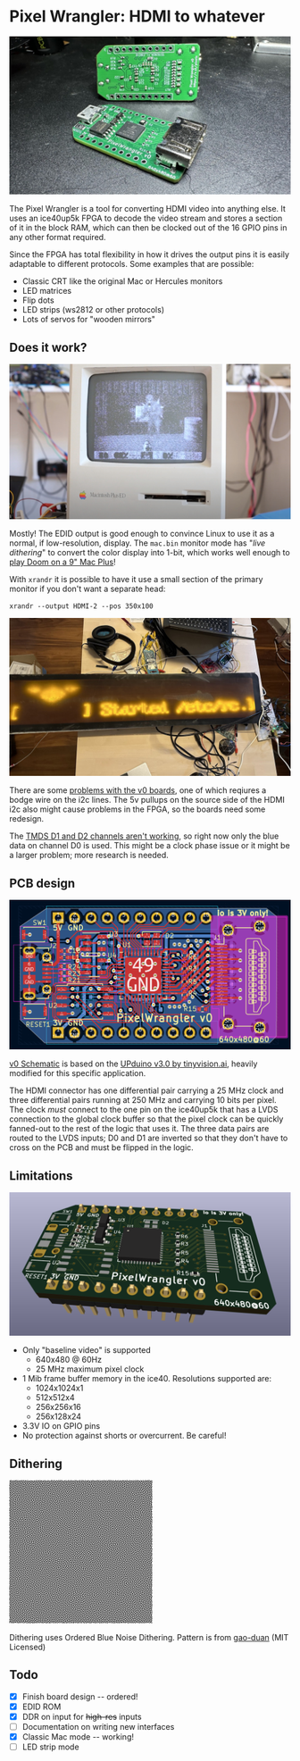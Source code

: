 # Pixel Wrangler: HDMI to whatever

![Two assembled v0 pixel wrangler boards](images/pcb-v0.jpg)

The Pixel Wrangler is a tool for converting HDMI video into anything else.
It uses an ice40up5k FPGA to decode the video stream and stores a section
of it in the block RAM, which can then be clocked out of the 16 GPIO pins
in any other format required.

Since the FPGA has total flexibility in how it drives the output pins
it is easily adaptable to different protocols.  Some examples that are possible:

* Classic CRT like the original Mac or Hercules monitors
* LED matrices
* Flip dots
* LED strips (ws2812 or other protocols)
* Lots of servos for "wooden mirrors"

## Does it work?

![Mac Plus "running" Doom](images/macplus-doom.jpg)

Mostly! The EDID output is good enough to convince Linux to use it as
a normal, if low-resolution, display.  The `mac.bin` monitor mode has
"*live dithering*" to convert the color display into 1-bit, which
works well enough to [play Doom on a 9" Mac Plus](https://www.youtube.com/watch?v=UI3e4YboR_g)!

With `xrandr` it is possible to
have it use a small section of the primary monitor if you don't want a
separate head:

```
xrandr --output HDMI-2 --pos 350x100
```

![LED sign from a train with the Raspberry Pi boot image](images/led-sign.jpg)

There are some [problems with the v0 boards](https://github.com/osresearch/pixel-wrangler/issues/22),
one of which reqiures a bodge wire on the i2c lines.  The 5v pullups on
the source side of the HDMI i2c also might cause problems in the FPGA,
so the boards need some redesign.

The [TMDS D1 and D2 channels aren't working](https://github.com/osresearch/pixel-wrangler/issues/23),
so right now only the blue data on channel D0 is used.
This might be a clock phase issue or it might be a larger problem;
more research is needed.


## PCB design

![Early PCB layout with air wires](images/pcb.png)

[v0 Schematic](pcb/wrangler_v0.pdf) is based on the [UPduino v3.0 by tinyvision.ai](https://www.tindie.com/products/tinyvision_ai/upduino-v31-low-cost-lattice-ice40-fpga-board/),
heavily modified for this specific application.

The HDMI connector has one differential pair carrying a 25 MHz clock and three differential
pairs running at 250 MHz and carrying 10 bits per pixel.  The clock *must* connect
to the one pin on the ice40up5k that has a LVDS connection to the global clock buffer
so that the pixel clock can be quickly fanned-out to the rest of the logic that uses it.
The three data pairs are routed to the LVDS inputs; D0 and D1 are inverted so that they
don't have to cross on the PCB and must be flipped in the logic.

## Limitations

![Rendering of the pre-production beta board](images/pcb-3d.png)

* Only "baseline video" is supported
  * 640x480 @ 60Hz
  * 25 MHz maximum pixel clock
* 1 Mib frame buffer memory in the ice40. Resolutions supported are:
  * 1024x1024x1
  * 512x512x4
  * 256x256x16
  * 256x128x24
* 3.3V IO on GPIO pins
* No protection against shorts or overcurrent. Be careful!

## Dithering

![256x256 Blue Noise matrix](images/bluenoise-256.png)

Dithering uses Ordered Blue Noise Dithering. Pattern is from [gao-duan](https://github.com/gao-duan/BlueNoise) (MIT Licensed)

## Todo

* [X] Finish board design -- ordered!
* [X] EDID ROM
* [X] DDR on input for ~~high-res~~ inputs
* [ ] Documentation on writing new interfaces
* [X] Classic Mac mode -- working!
* [ ] LED strip mode
